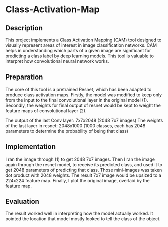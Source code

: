 # Class-Activation-Map

## Description
This project implements a Class Activation Mapping (CAM) tool designed to visually represent areas of interest in image classification networks. CAM helps in understanding which parts of a given image are significant for predicting a class label by deep learning models. This tool is valuable to interpret how convolutional neural network works.

## Preparation
The core of this tool is a pretrained Resnet, which has been adapted to produce class activation maps. Firstly, the model was modified to keep only from the input to the final convolutional layer in the original model (1). Secondly, the weights for final output of resnet would be kept to weight the feature maps of convolutional layer (2). 

The output of the last Conv layer: 7x7x2048 (2048 7x7 images)
The weights of the last layer in resnet: 2048x1000 (1000 classes, each has 2048 parameters to determine the probability of being that class)

## Implementation
I ran the image through (1) to get 2048 7x7 images. Then I ran the image again through the resnet model, to receive its predicted class, and used it to get 2048 parameters of predicting that class. Those mini-images was taken dot product with 2048 weights. The result 7x7 image would be upsized to a 224x224 feature map. Finally, I plot the original image, overlaid by the feature map.

## Evaluation
The result worked well in interpreting how the model actually worked. It pointed the location that model mostly looked to tell the class of the object.
